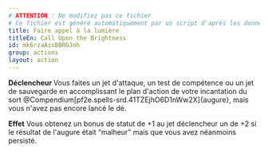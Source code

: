 ```yaml
---
# ATTENTION : Ne modifiez pas ce fichier
# Ce fichier est généré automatiquement par un script d'après les données du module Foundry VTT officiel et de sa traduction
title: Faire appel à la lumière
titleEn: Call Upon the Brightness
id: mk6rzaAzsBBRGJnh
group: actions
layout: action
---
```

<p><strong>Déclencheur </strong>Vous faites un jet d'attaque, un test de compétence ou un jet de sauvegarde en accomplissant le plan d'action de votre incantation du sort @Compendium[pf2e.spells-srd.41TZEjhO6D1nWw2X]{augure}, mais vous n'avez pas encore lancé le dé.</p><p><strong>Effet</strong>&nbsp;Vous obtenez un bonus de statut de +1 au jet déclencheur un de +2 si le résultat de l'augure était “malheur” mais que vous avez néanmoins persisté.</p>
